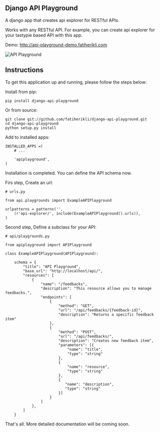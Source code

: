 Django API Playground
---------------------

A django app that creates api explorer for RESTful APIs.

Works with any RESTful API. For example, you can create api explorer for your tastypie based API with this app.

Demo: <http://api-playground-demo.fatiherikli.com>

![API Playground](https://github.com/hipo/Django-API-Playground/raw/master/docs/images/api-playground-2.png)


Instructions
------------

To get this application up and running, please follow the steps below:

Install from pip:

    pip install django-api-playground

Or from source:

    git clone git://github.com/fatiherikli/django-api-playground.git
    cd django-api-playground
    python setup.py install

Add to installed apps:

    INSTALLED_APPS =(
        # ...

        'apiplayground',
    )

Installation is completed. You can define the API schema now.

Firs step, Create an url:

    # urls.py

    from api.playgrounds import ExampleAPIPlayground

    urlpatterns = patterns('',
        (r'api-explorer/', include(ExampleAPIPlayground().urls)),
    )

Second step, Define a subclass for your API:

    # api/playgrounds.py

    from apiplayground import APIPlayground

    class ExampleAPIPlayground(APIPlayground):

        schema = {
            "title": "API Playground",
            "base_url": "http://localhost/api/",
            "resources": [
                {
                    "name": "/feedbacks",
                    "description": "This resource allows you to manage feedbacks.",
                    "endpoints": [
                        {
                            "method": "GET",
                            "url": "/api/feedbacks/{feedback-id}",
                            "description": "Returns a specific feedback item"
                        },
                        {
                            "method": "POST",
                            "url": "/api/feedbacks/",
                            "description": "Creates new feedback item",
                            "parameters": [{
                                "name": "title",
                                "type": "string"
                            },
                            {
                                "name": "resource",
                                "type": "string"
                            },
                            {
                               "name": "description",
                               "type": "string"
                            }]
                        }
                    ]
                },
            ]
        }

That's all. More detailed documentation will be coming soon.